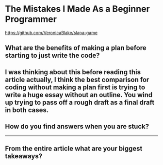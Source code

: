 # The Mistakes I Made As a Beginner Programmer
https://github.com/VeronicaBlake/slapa-game


## What are the benefits of making a plan before starting to just write the code?
I was thinking about this before reading this article actually, I think the best comparison for coding without making a plan first is trying to write a huge essay without an outline. You wind up trying to pass off a rough draft as a final draft in both cases. 
---

##  How do you find answers when you are stuck?

---

## From the entire article what are your biggest takeaways?

